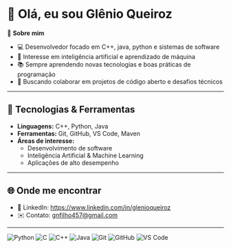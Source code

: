 # 👋 Olá, eu sou Glênio Queiroz

🎯 **Sobre mim**  
- 💻 Desenvolvedor focado em C++, java, python e sistemas de software  
- 🤖 Interesse em inteligência artificial e aprendizado de máquina  
- 📚 Sempre aprendendo novas tecnologias e boas práticas de programação  
- 🚀 Buscando colaborar em projetos de código aberto e desafios técnicos  

---

## 🔧 Tecnologias & Ferramentas
- **Linguagens:** C++, Python, Java
- **Ferramentas:** Git, GitHub, VS Code, Maven 
- **Áreas de interesse:**  
  - Desenvolvimento de software  
  - Inteligência Artificial & Machine Learning  
  - Aplicações de alto desempenho  

---

## 🌐 Onde me encontrar
- 💼 LinkedIn: https://www.linkedin.com/in/glenioqueiroz  
- ✉️ Contato: gnfilho457@gmail.com  

---

![Python](https://cdn.jsdelivr.net/gh/devicons/devicon@latest/icons/python/python-original.svg) ![C](https://cdn.jsdelivr.net/gh/devicons/devicon@latest/icons/c/c-original.svg) ![C++](https://cdn.jsdelivr.net/gh/devicons/devicon@latest/icons/cplusplus/cplusplus-original.svg) ![Java](https://cdn.jsdelivr.net/gh/devicons/devicon@latest/icons/java/java-original.svg) ![Git](https://cdn.jsdelivr.net/gh/devicons/devicon@latest/gh/devicons/devicon@latest/icons/git/git-original.svg) ![GitHub](https://cdn.jsdelivr.net/gh/devicons/devicon@latest/icons/github/github-original.svg) ![VS Code](https://cdn.jsdelivr.net/gh/devicons/devicon@latest/icons/vscode/vscode-original.svg)

